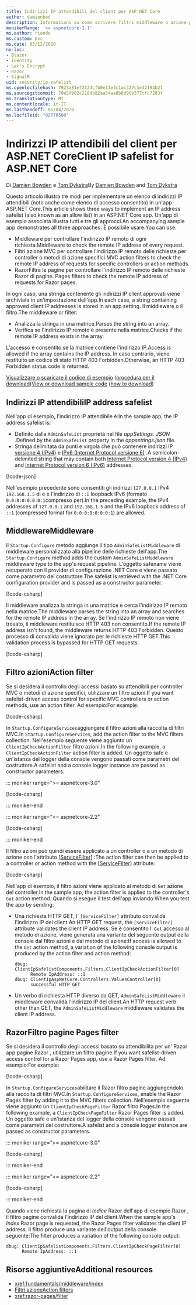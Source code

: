 ```yaml
---
title: Indirizzi IP attendibili del client per ASP.NET Core
author: damienbod
description: Informazioni su come scrivere filtri middleware o azione per convalidare gli indirizzi IP remoti rispetto a un elenco di indirizzi IP approvati.
monikerRange: '>= aspnetcore-2.1'
ms.author: riande
ms.custom: mvc
ms.date: 03/12/2020
no-loc:
- Blazor
- Identity
- Let's Encrypt
- Razor
- SignalR
uid: security/ip-safelist
ms.openlocfilehash: 7923a81e72124cfb0e11e3c1ac327c1e32194b21
ms.sourcegitcommit: 70e5f982c218db82aa54aa8b8d96b377cfc7283f
ms.translationtype: MT
ms.contentlocale: it-IT
ms.lasthandoff: 05/04/2020
ms.locfileid: "82776500"
---
```

# <a name="client-ip-safelist-for-aspnet-core"></a><span data-ttu-id="a5a66-103">Indirizzi IP attendibili del client per ASP.NET Core</span><span class="sxs-lookup"><span data-stu-id="a5a66-103">Client IP safelist for ASP.NET Core</span></span>

<span data-ttu-id="a5a66-104">Di [Damien Bowden](https://twitter.com/damien_bod) e [Tom Dykstra](https://github.com/tdykstra)</span><span class="sxs-lookup"><span data-stu-id="a5a66-104">By [Damien Bowden](https://twitter.com/damien_bod) and [Tom Dykstra](https://github.com/tdykstra)</span></span>
 
<span data-ttu-id="a5a66-105">Questo articolo illustra tre modi per implementare un elenco di indirizzi IP attendibili (noto anche come elenco di accesso consentito) in un'app ASP.NET Core.</span><span class="sxs-lookup"><span data-stu-id="a5a66-105">This article shows three ways to implement an IP address safelist (also known as an allow list) in an ASP.NET Core app.</span></span> <span data-ttu-id="a5a66-106">Un'app di esempio associata illustra tutti e tre gli approcci.</span><span class="sxs-lookup"><span data-stu-id="a5a66-106">An accompanying sample app demonstrates all three approaches.</span></span> <span data-ttu-id="a5a66-107">È possibile usare:</span><span class="sxs-lookup"><span data-stu-id="a5a66-107">You can use:</span></span>

* <span data-ttu-id="a5a66-108">Middleware per controllare l'indirizzo IP remoto di ogni richiesta.</span><span class="sxs-lookup"><span data-stu-id="a5a66-108">Middleware to check the remote IP address of every request.</span></span>
* <span data-ttu-id="a5a66-109">Filtri azione MVC per controllare l'indirizzo IP remoto delle richieste per controller o metodi di azione specifici.</span><span class="sxs-lookup"><span data-stu-id="a5a66-109">MVC action filters to check the remote IP address of requests for specific controllers or action methods.</span></span>
* Razor<span data-ttu-id="a5a66-110">Filtra le pagine per controllare l'indirizzo IP remoto delle richieste Razor di pagine.</span><span class="sxs-lookup"><span data-stu-id="a5a66-110"> Pages filters to check the remote IP address of requests for Razor pages.</span></span>

<span data-ttu-id="a5a66-111">In ogni caso, una stringa contenente gli indirizzi IP client approvati viene archiviata in un'impostazione dell'app.</span><span class="sxs-lookup"><span data-stu-id="a5a66-111">In each case, a string containing approved client IP addresses is stored in an app setting.</span></span> <span data-ttu-id="a5a66-112">Il middleware o il filtro:</span><span class="sxs-lookup"><span data-stu-id="a5a66-112">The middleware or filter:</span></span>

* <span data-ttu-id="a5a66-113">Analizza la stringa in una matrice.</span><span class="sxs-lookup"><span data-stu-id="a5a66-113">Parses the string into an array.</span></span> 
* <span data-ttu-id="a5a66-114">Verifica se l'indirizzo IP remoto è presente nella matrice.</span><span class="sxs-lookup"><span data-stu-id="a5a66-114">Checks if the remote IP address exists in the array.</span></span>

<span data-ttu-id="a5a66-115">L'accesso è consentito se la matrice contiene l'indirizzo IP.</span><span class="sxs-lookup"><span data-stu-id="a5a66-115">Access is allowed if the array contains the IP address.</span></span> <span data-ttu-id="a5a66-116">In caso contrario, viene restituito un codice di stato HTTP 403 Forbidden.</span><span class="sxs-lookup"><span data-stu-id="a5a66-116">Otherwise, an HTTP 403 Forbidden status code is returned.</span></span>

<span data-ttu-id="a5a66-117">[Visualizzare o scaricare il codice di esempio](https://github.com/dotnet/AspNetCore.Docs/tree/master/aspnetcore/security/ip-safelist/samples) ([procedura per il download](xref:index#how-to-download-a-sample))</span><span class="sxs-lookup"><span data-stu-id="a5a66-117">[View or download sample code](https://github.com/dotnet/AspNetCore.Docs/tree/master/aspnetcore/security/ip-safelist/samples) ([how to download](xref:index#how-to-download-a-sample))</span></span>

## <a name="ip-address-safelist"></a><span data-ttu-id="a5a66-118">Indirizzi IP attendibili</span><span class="sxs-lookup"><span data-stu-id="a5a66-118">IP address safelist</span></span>

<span data-ttu-id="a5a66-119">Nell'app di esempio, l'indirizzo IP attendibile è:</span><span class="sxs-lookup"><span data-stu-id="a5a66-119">In the sample app, the IP address safelist is:</span></span>

* <span data-ttu-id="a5a66-120">Definito dalla `AdminSafeList` proprietà nel file *appSettings. JSON* .</span><span class="sxs-lookup"><span data-stu-id="a5a66-120">Defined by the `AdminSafeList` property in the *appsettings.json* file.</span></span>
* <span data-ttu-id="a5a66-121">Stringa delimitata da punti e virgola che può contenere indirizzi IP [versione 4 (IPv4)](https://wikipedia.org/wiki/IPv4) e [IPv6 (Internet Protocol versione 6)](https://wikipedia.org/wiki/IPv6) .</span><span class="sxs-lookup"><span data-stu-id="a5a66-121">A semicolon-delimited string that may contain both [Internet Protocol version 4 (IPv4)](https://wikipedia.org/wiki/IPv4) and [Internet Protocol version 6 (IPv6)](https://wikipedia.org/wiki/IPv6) addresses.</span></span>

[!code-json[](ip-safelist/samples/3.x/ClientIpAspNetCore/appsettings.json?range=1-3&highlight=2)]

<span data-ttu-id="a5a66-122">Nell'esempio precedente sono consentiti gli indirizzi `127.0.0.1` IPv4 `192.168.1.5` di e e l'indirizzo di `::1` loopback IPv6 (formato `0:0:0:0:0:0:0:1`compresso per).</span><span class="sxs-lookup"><span data-stu-id="a5a66-122">In the preceding example, the IPv4 addresses of `127.0.0.1` and `192.168.1.5` and the IPv6 loopback address of `::1` (compressed format for `0:0:0:0:0:0:0:1`) are allowed.</span></span>

## <a name="middleware"></a><span data-ttu-id="a5a66-123">Middleware</span><span class="sxs-lookup"><span data-stu-id="a5a66-123">Middleware</span></span>

<span data-ttu-id="a5a66-124">Il `Startup.Configure` metodo aggiunge il tipo `AdminSafeListMiddleware` di middleware personalizzato alla pipeline delle richieste dell'app.</span><span class="sxs-lookup"><span data-stu-id="a5a66-124">The `Startup.Configure` method adds the custom `AdminSafeListMiddleware` middleware type to the app's request pipeline.</span></span> <span data-ttu-id="a5a66-125">L'oggetto safename viene recuperato con il provider di configurazione .NET Core e viene passato come parametro del costruttore.</span><span class="sxs-lookup"><span data-stu-id="a5a66-125">The safelist is retrieved with the .NET Core configuration provider and is passed as a constructor parameter.</span></span>

[!code-csharp[](ip-safelist/samples/3.x/ClientIpAspNetCore/Startup.cs?name=snippet_ConfigureAddMiddleware)]

<span data-ttu-id="a5a66-126">Il middleware analizza la stringa in una matrice e cerca l'indirizzo IP remoto nella matrice.</span><span class="sxs-lookup"><span data-stu-id="a5a66-126">The middleware parses the string into an array and searches for the remote IP address in the array.</span></span> <span data-ttu-id="a5a66-127">Se l'indirizzo IP remoto non viene trovato, il middleware restituisce HTTP 403 non consentito.</span><span class="sxs-lookup"><span data-stu-id="a5a66-127">If the remote IP address isn't found, the middleware returns HTTP 403 Forbidden.</span></span> <span data-ttu-id="a5a66-128">Questo processo di convalida viene ignorato per le richieste HTTP GET.</span><span class="sxs-lookup"><span data-stu-id="a5a66-128">This validation process is bypassed for HTTP GET requests.</span></span>

[!code-csharp[](ip-safelist/samples/Shared/ClientIpSafelistComponents/Middlewares/AdminSafeListMiddleware.cs?name=snippet_ClassOnly)]

## <a name="action-filter"></a><span data-ttu-id="a5a66-129">Filtro azioni</span><span class="sxs-lookup"><span data-stu-id="a5a66-129">Action filter</span></span>

<span data-ttu-id="a5a66-130">Se si desidera il controllo degli accessi basato su attendibili per controller MVC o metodi di azione specifici, utilizzare un filtro azioni.</span><span class="sxs-lookup"><span data-stu-id="a5a66-130">If you want safelist-driven access control for specific MVC controllers or action methods, use an action filter.</span></span> <span data-ttu-id="a5a66-131">Ad esempio:</span><span class="sxs-lookup"><span data-stu-id="a5a66-131">For example:</span></span>

[!code-csharp[](ip-safelist/samples/Shared/ClientIpSafelistComponents/Filters/ClientIpCheckActionFilter.cs?name=snippet_ClassOnly)]

<span data-ttu-id="a5a66-132">In `Startup.ConfigureServices`aggiungere il filtro azioni alla raccolta di filtri MVC.</span><span class="sxs-lookup"><span data-stu-id="a5a66-132">In `Startup.ConfigureServices`, add the action filter to the MVC filters collection.</span></span> <span data-ttu-id="a5a66-133">Nell'esempio seguente viene aggiunto un `ClientIpCheckActionFilter` filtro azioni.</span><span class="sxs-lookup"><span data-stu-id="a5a66-133">In the following example, a `ClientIpCheckActionFilter` action filter is added.</span></span> <span data-ttu-id="a5a66-134">Un oggetto safe e un'istanza del logger della console vengono passati come parametri del costruttore.</span><span class="sxs-lookup"><span data-stu-id="a5a66-134">A safelist and a console logger instance are passed as constructor parameters.</span></span>

::: moniker range=">= aspnetcore-3.0"

[!code-csharp[](ip-safelist/samples/3.x/ClientIpAspNetCore/Startup.cs?name=snippet_ConfigureServicesActionFilter)]

::: moniker-end

::: moniker range="<= aspnetcore-2.2"

[!code-csharp[](ip-safelist/samples/2.x/ClientIpAspNetCore/Startup.cs?name=snippet_ConfigureServicesActionFilter)]

::: moniker-end

<span data-ttu-id="a5a66-135">Il filtro azioni può quindi essere applicato a un controller o a un metodo di azione con l'attributo [[ServiceFilter]](xref:Microsoft.AspNetCore.Mvc.ServiceFilterAttribute) :</span><span class="sxs-lookup"><span data-stu-id="a5a66-135">The action filter can then be applied to a controller or action method with the [[ServiceFilter]](xref:Microsoft.AspNetCore.Mvc.ServiceFilterAttribute) attribute:</span></span>

[!code-csharp[](ip-safelist/samples/3.x/ClientIpAspNetCore/Controllers/ValuesController.cs?name=snippet_ActionFilter&highlight=1)]

<span data-ttu-id="a5a66-136">Nell'app di esempio, il filtro azioni viene applicato al metodo di `Get` azione del controller.</span><span class="sxs-lookup"><span data-stu-id="a5a66-136">In the sample app, the action filter is applied to the controller's `Get` action method.</span></span> <span data-ttu-id="a5a66-137">Quando si esegue il test dell'app inviando:</span><span class="sxs-lookup"><span data-stu-id="a5a66-137">When you test the app by sending:</span></span>

* <span data-ttu-id="a5a66-138">Una richiesta HTTP GET, l' `[ServiceFilter]` attributo convalida l'indirizzo IP del client.</span><span class="sxs-lookup"><span data-stu-id="a5a66-138">An HTTP GET request, the `[ServiceFilter]` attribute validates the client IP address.</span></span> <span data-ttu-id="a5a66-139">Se è consentito l' `Get` accesso al metodo di azione, viene generata una variante del seguente output della console dal filtro azioni e dal metodo di azione:</span><span class="sxs-lookup"><span data-stu-id="a5a66-139">If access is allowed to the `Get` action method, a variation of the following console output is produced by the action filter and action method:</span></span>

    ```
    dbug: ClientIpSafelistComponents.Filters.ClientIpCheckActionFilter[0]
          Remote IpAddress: ::1
    dbug: ClientIpAspNetCore.Controllers.ValuesController[0]
          successful HTTP GET    
    ```

* <span data-ttu-id="a5a66-140">Un verbo di richiesta HTTP diverso da GET, `AdminSafeListMiddleware` il middleware convalida l'indirizzo IP del client.</span><span class="sxs-lookup"><span data-stu-id="a5a66-140">An HTTP request verb other than GET, the `AdminSafeListMiddleware` middleware validates the client IP address.</span></span>

## <a name="razor-pages-filter"></a>Razor<span data-ttu-id="a5a66-141">Filtro pagine</span><span class="sxs-lookup"><span data-stu-id="a5a66-141"> Pages filter</span></span>

<span data-ttu-id="a5a66-142">Se si desidera il controllo degli accessi basato su attendibilità per un' Razor app pagine Razor , utilizzare un filtro pagine.</span><span class="sxs-lookup"><span data-stu-id="a5a66-142">If you want safelist-driven access control for a Razor Pages app, use a Razor Pages filter.</span></span> <span data-ttu-id="a5a66-143">Ad esempio:</span><span class="sxs-lookup"><span data-stu-id="a5a66-143">For example:</span></span>

[!code-csharp[](ip-safelist/samples/Shared/ClientIpSafelistComponents/Filters/ClientIpCheckPageFilter.cs?name=snippet_ClassOnly)]

<span data-ttu-id="a5a66-144">In `Startup.ConfigureServices`abilitare il Razor filtro pagine aggiungendolo alla raccolta di filtri MVC.</span><span class="sxs-lookup"><span data-stu-id="a5a66-144">In `Startup.ConfigureServices`, enable the Razor Pages filter by adding it to the MVC filters collection.</span></span> <span data-ttu-id="a5a66-145">Nell'esempio seguente viene aggiunto un `ClientIpCheckPageFilter` Razor filtro Pages.</span><span class="sxs-lookup"><span data-stu-id="a5a66-145">In the following example, a `ClientIpCheckPageFilter` Razor Pages filter is added.</span></span> <span data-ttu-id="a5a66-146">Un oggetto safe e un'istanza del logger della console vengono passati come parametri del costruttore.</span><span class="sxs-lookup"><span data-stu-id="a5a66-146">A safelist and a console logger instance are passed as constructor parameters.</span></span>

::: moniker range=">= aspnetcore-3.0"

[!code-csharp[](ip-safelist/samples/3.x/ClientIpAspNetCore/Startup.cs?name=snippet_ConfigureServicesPageFilter)]

::: moniker-end

::: moniker range="<= aspnetcore-2.2"

[!code-csharp[](ip-safelist/samples/2.x/ClientIpAspNetCore/Startup.cs?name=snippet_ConfigureServicesPageFilter)]

::: moniker-end

<span data-ttu-id="a5a66-147">Quando viene richiesta la pagina di *Indice* Razor dell'app di esempio Razor , il filtro pagine convalida l'indirizzo IP del client.</span><span class="sxs-lookup"><span data-stu-id="a5a66-147">When the sample app's *Index* Razor page is requested, the Razor Pages filter validates the client IP address.</span></span> <span data-ttu-id="a5a66-148">Il filtro produce una variante dell'output della console seguente:</span><span class="sxs-lookup"><span data-stu-id="a5a66-148">The filter produces a variation of the following console output:</span></span>

```
dbug: ClientIpSafelistComponents.Filters.ClientIpCheckPageFilter[0]
      Remote IpAddress: ::1
```

## <a name="additional-resources"></a><span data-ttu-id="a5a66-149">Risorse aggiuntive</span><span class="sxs-lookup"><span data-stu-id="a5a66-149">Additional resources</span></span>

* <xref:fundamentals/middleware/index>
* [<span data-ttu-id="a5a66-150">Filtri azione</span><span class="sxs-lookup"><span data-stu-id="a5a66-150">Action filters</span></span>](xref:mvc/controllers/filters#action-filters)
* <xref:razor-pages/filter>
